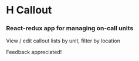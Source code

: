 # H Callout
### React-redux app for managing on-call units

View / edit callout lists by unit, filter by location

Feedback appreciated!

